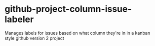 # github-project-column-issue-labeler
Manages labels for issues based on what column they're in in a kanban style github version 2 project
